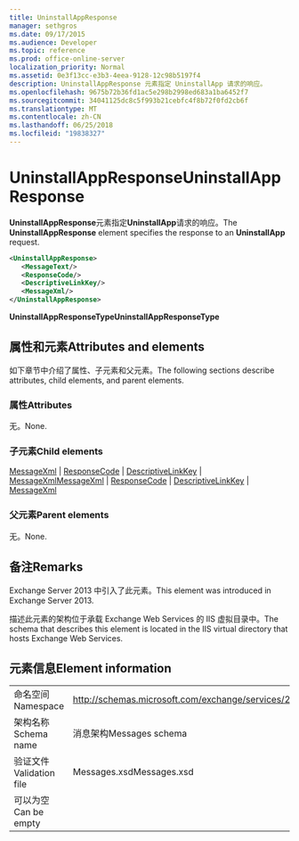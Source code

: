 ```yaml
---
title: UninstallAppResponse
manager: sethgros
ms.date: 09/17/2015
ms.audience: Developer
ms.topic: reference
ms.prod: office-online-server
localization_priority: Normal
ms.assetid: 0e3f13cc-e3b3-4eea-9128-12c98b5197f4
description: UninstallAppResponse 元素指定 UninstallApp 请求的响应。
ms.openlocfilehash: 9675b72b36fd1ac5e298b2998ed683a1ba6452f7
ms.sourcegitcommit: 34041125dc8c5f993b21cebfc4f8b72f0fd2cb6f
ms.translationtype: MT
ms.contentlocale: zh-CN
ms.lasthandoff: 06/25/2018
ms.locfileid: "19838327"
---
```

# <a name="uninstallappresponse"></a><span data-ttu-id="d407c-103">UninstallAppResponse</span><span class="sxs-lookup"><span data-stu-id="d407c-103">UninstallAppResponse</span></span>

<span data-ttu-id="d407c-104">**UninstallAppResponse**元素指定**UninstallApp**请求的响应。</span><span class="sxs-lookup"><span data-stu-id="d407c-104">The **UninstallAppResponse** element specifies the response to an **UninstallApp** request.</span></span> 
  
```XML
<UninstallAppResponse>
   <MessageText/>
   <ResponseCode/>
   <DescriptiveLinkKey/>
   <MessageXml/>
</UninstallAppResponse>
```

 <span data-ttu-id="d407c-105">**UninstallAppResponseType**</span><span class="sxs-lookup"><span data-stu-id="d407c-105">**UninstallAppResponseType**</span></span>
## <a name="attributes-and-elements"></a><span data-ttu-id="d407c-106">属性和元素</span><span class="sxs-lookup"><span data-stu-id="d407c-106">Attributes and elements</span></span>

<span data-ttu-id="d407c-107">如下章节中介绍了属性、子元素和父元素。</span><span class="sxs-lookup"><span data-stu-id="d407c-107">The following sections describe attributes, child elements, and parent elements.</span></span>
  
### <a name="attributes"></a><span data-ttu-id="d407c-108">属性</span><span class="sxs-lookup"><span data-stu-id="d407c-108">Attributes</span></span>

<span data-ttu-id="d407c-109">无。</span><span class="sxs-lookup"><span data-stu-id="d407c-109">None.</span></span>
  
### <a name="child-elements"></a><span data-ttu-id="d407c-110">子元素</span><span class="sxs-lookup"><span data-stu-id="d407c-110">Child elements</span></span>

<span data-ttu-id="d407c-111">[MessageXml](messagexml.md) | [ResponseCode](responsecode.md) | [DescriptiveLinkKey](descriptivelinkkey.md) | [MessageXml](messagexml.md)</span><span class="sxs-lookup"><span data-stu-id="d407c-111">[MessageXml](messagexml.md) | [ResponseCode](responsecode.md) | [DescriptiveLinkKey](descriptivelinkkey.md) | [MessageXml](messagexml.md)</span></span>
  
### <a name="parent-elements"></a><span data-ttu-id="d407c-112">父元素</span><span class="sxs-lookup"><span data-stu-id="d407c-112">Parent elements</span></span>

<span data-ttu-id="d407c-113">无。</span><span class="sxs-lookup"><span data-stu-id="d407c-113">None.</span></span>
  
## <a name="remarks"></a><span data-ttu-id="d407c-114">备注</span><span class="sxs-lookup"><span data-stu-id="d407c-114">Remarks</span></span>

<span data-ttu-id="d407c-115">Exchange Server 2013 中引入了此元素。</span><span class="sxs-lookup"><span data-stu-id="d407c-115">This element was introduced in Exchange Server 2013.</span></span>
  
<span data-ttu-id="d407c-116">描述此元素的架构位于承载 Exchange Web Services 的 IIS 虚拟目录中。</span><span class="sxs-lookup"><span data-stu-id="d407c-116">The schema that describes this element is located in the IIS virtual directory that hosts Exchange Web Services.</span></span>
  
## <a name="element-information"></a><span data-ttu-id="d407c-117">元素信息</span><span class="sxs-lookup"><span data-stu-id="d407c-117">Element information</span></span>

|||
|:-----|:-----|
|<span data-ttu-id="d407c-118">命名空间</span><span class="sxs-lookup"><span data-stu-id="d407c-118">Namespace</span></span>  <br/> |http://schemas.microsoft.com/exchange/services/2006/messages  <br/> |
|<span data-ttu-id="d407c-119">架构名称</span><span class="sxs-lookup"><span data-stu-id="d407c-119">Schema name</span></span>  <br/> |<span data-ttu-id="d407c-120">消息架构</span><span class="sxs-lookup"><span data-stu-id="d407c-120">Messages schema</span></span>  <br/> |
|<span data-ttu-id="d407c-121">验证文件</span><span class="sxs-lookup"><span data-stu-id="d407c-121">Validation file</span></span>  <br/> |<span data-ttu-id="d407c-122">Messages.xsd</span><span class="sxs-lookup"><span data-stu-id="d407c-122">Messages.xsd</span></span>  <br/> |
|<span data-ttu-id="d407c-123">可以为空</span><span class="sxs-lookup"><span data-stu-id="d407c-123">Can be empty</span></span>  <br/> ||
   

